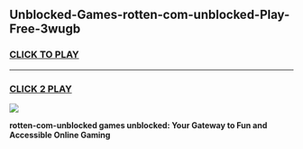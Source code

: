 
## Unblocked-Games-rotten-com-unblocked-Play-Free-3wugb
<h3>
<a href="https://premium76.site?title=rotten-com-unblocked&ref=23A">CLICK TO PLAY</a></h3>
<hr>

<h3>
<a href="https://premium76.site?title=rotten-com-unblocked&ref=23A">CLICK 2 PLAY</a>
  
</h3>

<a href="https://premium76.site?title=rotten-com-unblocked&ref=23A"><img src="https://clearcache.store/games.png"></a>


**rotten-com-unblocked games unblocked: Your Gateway to Fun and Accessible Online Gaming**
